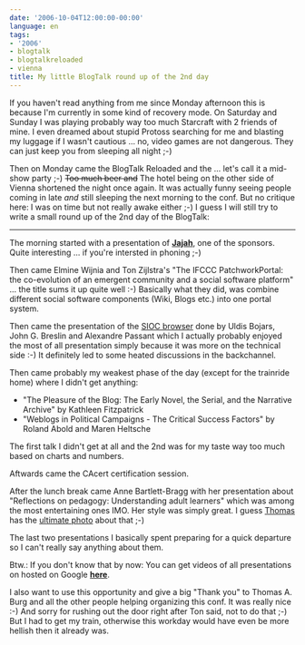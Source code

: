 ```yaml
---
date: '2006-10-04T12:00:00-00:00'
language: en
tags:
- '2006'
- blogtalk
- blogtalkreloaded
- vienna
title: My little BlogTalk round up of the 2nd day
---
```



If you haven't read anything from me since Monday afternoon this is because I'm currently in some kind of recovery mode. On Saturday and Sunday I was playing probably way too much Starcraft with 2 friends of mine. I even dreamed about stupid Protoss searching for me and blasting my luggage if I wasn't cautious ... no, video games are not dangerous. They can just keep you from sleeping all night ;-)

Then on Monday came the BlogTalk Reloaded and the ... let's call it a mid-show party ;-) <s>Too much beer and</s> The hotel being on the other side of Vienna shortened the night once again. It was actually funny seeing people coming in late _and_ still sleeping the next morning to the conf. But no critique here: I was on time but not really awake either ;-) I guess I will still try to write a small round up of the 2nd day of the BlogTalk:

-------------------------------



The morning started with a presentation of __[Jajah](http://www.jajah.com/)__, one of the sponsors. Quite interesting ... if you're intersted in phoning ;-)

Then came Elmine Wijnia and Ton Zijlstra's "The IFCCC PatchworkPortal: the co-evolution of an emergent community and a social software platform" ... the title sums it up quite well :-) Basically what they did, was combine different social software components (Wiki, Blogs etc.) into one portal system.

Then came the presentation of the [SIOC browser](http://sioc-project.org/) done by Uldis Bojars, John G. Breslin and Alexandre Passant which I actually probably enjoyed the most of all presentation simply because it was more on the technical side :-) It definitely led to some heated discussions in the backchannel.

Then came probably my weakest phase of the day (except for the trainride home) where I didn't get anything:

* "The Pleasure of the Blog: The Early Novel, the Serial, and the Narrative Archive" by Kathleen Fitzpatrick
* "Weblogs in Political Campaigns - The Critical Success Factors" by Roland Abold and Maren Heltsche

The first talk I didn't get at all and the 2nd was for my taste way too much based on charts and numbers.

Aftwards came the CAcert certification session.

After the lunch break came Anne Bartlett-Bragg with her presentation about "Reflections on pedagogy: Understanding adult learners" which was among the most entertaining ones IMO. Her style was simply great. I guess [Thomas](http://randgaenge.net/) has the [ultimate photo](http://flickr.com/photos/thob/259743799/) about that ;-)

The last two presentations I basically spent preparing for a quick departure so I can't really say anything about them.

Btw.: If you don't know that by now: You can get videos of all presentations on hosted on Google __[here](http://blogtalk.net/Main/Program)__.

I also want to use this opportunity and give a big "Thank you" to Thomas A. Burg and all the other people helping organizing this conf. It was really nice :-) And sorry for rushing out the door right after Ton said, not to do that ;-) But I had to get my train, otherwise this workday would have even be more hellish then it already was.

